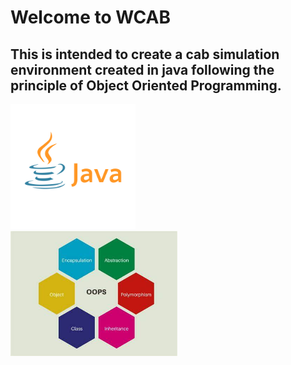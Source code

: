 # Welcome to WCAB

## This is intended to create a cab simulation environment created in java following the principle of Object Oriented Programming.

<div style="flex">
    <img src="./assets/javaLogo.webp" style="height:200px; margin-right:50px"/>
    <img src="./assets/oopsLogo.jpeg" style="height:200px "/>
</div>